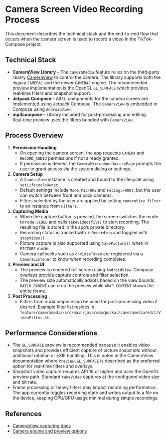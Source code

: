 # Camera Screen Video Recording Process

This document describes the technical stack and the end-to-end flow that occurs when the camera screen is used to record a video in the TikTok-Compose project.

## Technical Stack

- **CameraView Library** – The `CameraMedia` feature relies on the third‑party library [CameraView](https://github.com/natario1/CameraView) to control the camera. The library supports both the legacy `CAMERA1` and the newer `CAMERA2` engine. The recommended preview implementation is the OpenGL `GL_SURFACE` which provides real‑time filters and snapshot support.
- **Jetpack Compose** – All UI components for the camera screen are implemented using Jetpack Compose. The `CameraView` is embedded in Compose using `AndroidView`.
- **mp4compose** – Library included for post‑processing and editing. Real‑time preview uses the filters bundled with `CameraView`.

## Process Overview

1. **Permission Handling**
   - On opening the camera screen, the app requests `CAMERA` and `RECORD_AUDIO` permissions if not already granted.
   - If permission is denied, the `CameraMicrophoneAccessPage` prompts the user to grant access via the system dialog or settings.
2. **Camera Setup**
   - A `CameraView` instance is created and bound to the lifecycle using `setLifecycleOwner`.
   - Default settings include `Mode.PICTURE` and `Facing.FRONT`, but the user can switch between front and back cameras.
   - Filters selected by the user are applied by setting `cameraView.filter` to an instance from `Filters`.
3. **Capturing Media**
   - When the capture button is pressed, the screen switches the mode to `Mode.VIDEO` and calls `takeVideo(file)` to start recording. The resulting file is stored in the app’s private directory.
   - Recording status is tracked with `isRecording` and toggled with `stopVideo()`.
   - Picture capture is also supported using `takePicture()` when in `PICTURE` mode.
   - Camera callbacks such as `onVideoTaken` are registered via a `CameraListener` to know when recording completes.
4. **Preview and UI**
   - The preview is rendered full screen using `AndroidView`. Compose overlays provide capture controls and filter selection.
   - The preview size automatically adapts based on the view bounds. `MATCH_PARENT` can crop the preview while `WRAP_CONTENT` shows the entire frame.
5. **Post Processing**
   - Filters from mp4compose can be used for post‑processing video if desired. Example filter list resides in `feature/cameramedia/src/main/java/com/puskal/cameramedia/edit/VideoFilter.kt`.

## Performance Considerations

- The `GL_SURFACE` preview is recommended because it enables video snapshots and provides efficient capture of picture snapshots without additional rotation or EXIF handling. This is noted in the CameraView documentation where `Preview.GL_SURFACE` is described as the preferred option for real‑time filters and overlays.
- Snapshot video capture requires API 18 or higher and uses the OpenGL preview path. Standard `takeVideo` captures at the configured video size and bit rate.
- Frame processing or heavy filters may impact recording performance. The app currently toggles recording state and writes output to a file on the device, keeping CPU/GPU usage minimal during simple recordings.

## References

- [CameraView capturing docs](../feature/cameracapture/docs/_docs/capturing-media.md)
- [Camera engine and preview options](../feature/cameracapture/docs/_docs/previews.md)


